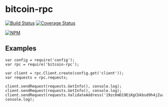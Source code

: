 bitcoin-rpc
================

[![Build Status](https://travis-ci.org/carnesen/bitcoin-rpc.svg)](https://travis-ci.org/carnesen/bitcoin-rpc)
[![Coverage Status](https://coveralls.io/repos/carnesen/bitcoin-rpc/badge.svg)](https://coveralls.io/r/carnesen/bitcoin-rpc)

[![NPM](https://nodei.co/npm/bitcoin-rpc.png)](https://nodei.co/npm/bitcoin-rpc/)

Examples
--------

```node
var config = require('config');
var rpc = require('bitcoin-rpc');

var client = rpc.Client.create(config.get('client'));
var requests = rpc.requests;

client.sendRequest(requests.GetInfo(), console.log);
client.sendRequest(requests.GetInfo(), console.log);
client.sendRequest(requests.ValidateAddress('19zc6mD19EiKgCbkbsd9h4jZuaYnezxBn6'), console.log);
```
